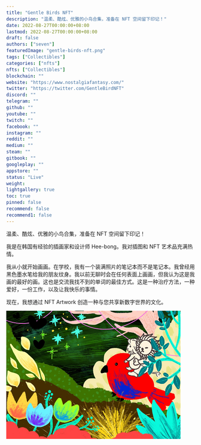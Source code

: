 ```yaml
---
title: "Gentle Birds NFT"
description: "温柔、酷炫、优雅的小鸟合集，准备在 NFT 空间留下印记！"
date: 2022-08-27T00:00:00+08:00
lastmod: 2022-08-27T00:00:00+08:00
draft: false
authors: ["seven"]
featuredImage: "gentle-birds-nft.png"
tags: ["Collectibles"]
categories: ["nfts"]
nfts: ["Collectibles"]
blockchain: ""
website: "https://www.nostalgiafantasy.com/"
twitter: "https://twitter.com/GentleBirdNFT"
discord: ""
telegram: ""
github: ""
youtube: ""
twitch: ""
facebook: ""
instagram: ""
reddit: ""
medium: ""
steam: ""
gitbook: ""
googleplay: ""
appstore: ""
status: "Live"
weight: 
lightgallery: true
toc: true
pinned: false
recommend: false
recommend1: false
---
```

温柔、酷炫、优雅的小鸟合集，准备在 NFT 空间留下印记！

我是在韩国有经验的插画家和设计师 Hee-bong。我对插图和 NFT 艺术品充满热情。

我从小就开始画画。在学校，我有一个装满照片的笔记本而不是笔记本。我曾经用黑色墨水笔给我的朋友纹身。我以前无聊时会在任何表面上画画，但我认为这是我画的最好的画。这也是交流我找不到的单词的最佳方式。这是一种治疗方法，一种爱好，一份工作，以及让我快乐的事情。

现在，我想通过 NFT Artwork 创造一种与您共享新数字世界的文化。

![nft](1661541822123.png)